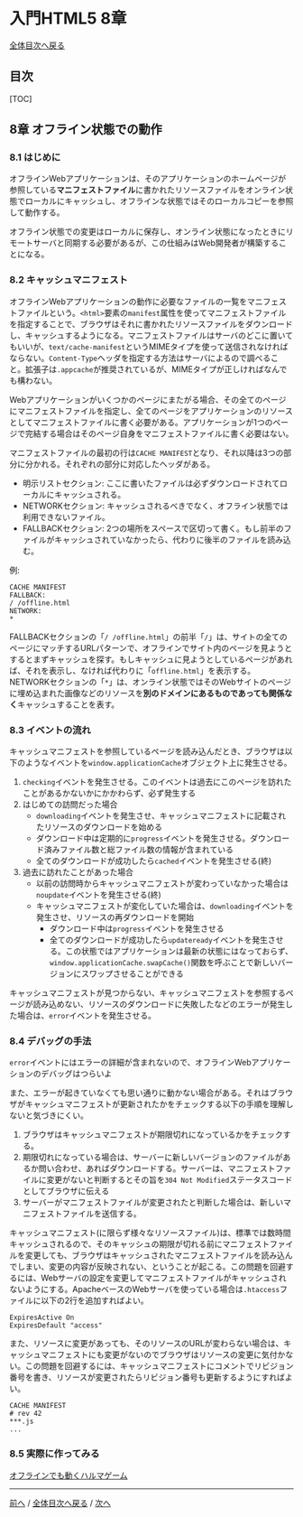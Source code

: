 # 入門HTML5 8章
[全体目次へ戻る](index.md)
## 目次
[TOC]

## 8章 オフライン状態での動作
### 8.1 はじめに
オフラインWebアプリケーションは、そのアプリケーションのホームページが参照している**マニフェストファイル**に書かれたリソースファイルをオンライン状態でローカルにキャッシュし、オフラインな状態ではそのローカルコピーを参照して動作する。

オフライン状態での変更はローカルに保存し、オンライン状態になったときにリモートサーバと同期する必要があるが、この仕組みはWeb開発者が構築することになる。

### 8.2 キャッシュマニフェスト
オフラインWebアプリケーションの動作に必要なファイルの一覧をマニフェストファイルという。`<html>`要素の`manifest`属性を使ってマニフェストファイルを指定することで、ブラウザはそれに書かれたリソースファイルをダウンロードし、キャッシュするようになる。マニフェストファイルはサーバのどこに置いてもいいが、`text/cache-manifest`というMIMEタイプを使って送信されなければならない。`Content-Type`ヘッダを指定する方法はサーバによるので調べること。拡張子は`.appcache`が推奨されているが、MIMEタイプが正しければなんでも構わない。

Webアプリケーションがいくつかのページにまたがる場合、その全てのページにマニフェストファイルを指定し、全てのページをアプリケーションのリソースとしてマニフェストファイルに書く必要がある。アプリケーションが1つのページで完結する場合はそのページ自身をマニフェストファイルに書く必要はない。

マニフェストファイルの最初の行は`CACHE MANIFEST`となり、それ以降は3つの部分に分かれる。それぞれの部分に対応したヘッダがある。

+ 明示リストセクション: ここに書いたファイルは必ずダウンロードされてローカルにキャッシュされる。
+ NETWORKセクション: キャッシュされるべきでなく、オフライン状態では利用できないファイル。
+ FALLBACKセクション: 2つの場所をスペースで区切って書く。もし前半のファイルがキャッシュされていなかったら、代わりに後半のファイルを読み込む。

例:

```
CACHE MANIFEST
FALLBACK:
/ /offline.html
NETWORK:
*
```

FALLBACKセクションの「`/ /offline.html`」の前半「`/`」は、サイトの全てのページにマッチするURLパターンで、オフラインでサイト内のページを見ようとするとまずキャッシュを探す。もしキャッシュに見ようとしているページがあれば、それを表示し、なければ代わりに「`offline.html`」を表示する。NETWORKセクションの「`*`」は、オンライン状態ではそのWebサイトのページに埋め込まれた画像などのリソースを**別のドメインにあるものであっても関係なく**キャッシュすることを表す。

### 8.3 イベントの流れ
キャッシュマニフェストを参照しているページを読み込んだとき、ブラウザは以下のようなイベントを`window.applicationCache`オブジェクト上に発生させる。

1. `checking`イベントを発生させる。このイベントは過去にこのページを訪れたことがあるかないかにかかわらず、必ず発生する
2. はじめての訪問だった場合
    + `downloading`イベントを発生させ、キャッシュマニフェストに記載されたリソースのダウンロードを始める
    + ダウンロード中は定期的に`progress`イベントを発生させる。ダウンロード済みファイル数と総ファイル数の情報が含まれている
    + 全てのダウンロードが成功したら`cached`イベントを発生させる(終)
3. 過去に訪れたことがあった場合
    + 以前の訪問時からキャッシュマニフェストが変わっていなかった場合は`noupdate`イベントを発生させる(終)
    + キャッシュマニフェストが変化していた場合は、`downloading`イベントを発生させ、リソースの再ダウンロードを開始
        - ダウンロード中は`progress`イベントを発生させる
        - 全てのダウンロードが成功したら`updateready`イベントを発生させる。この状態ではアプリケーションは最新の状態にはなっておらず、`window.applicationCache.swapCache()`関数を呼ぶことで新しいバージョンにスワップさせることができる

キャッシュマニフェストが見つからない、キャッシュマニフェストを参照するページが読み込めない、リソースのダウンロードに失敗したなどのエラーが発生した場合は、`error`イベントを発生させる。

### 8.4 デバッグの手法
`error`イベントにはエラーの詳細が含まれないので、オフラインWebアプリケーションのデバッグはつらいよ

また、エラーが起きていなくても思い通りに動かない場合がある。それはブラウザがキャッシュマニフェストが更新されたかをチェックする以下の手順を理解しないと気づきにくい。

1. ブラウザはキャッシュマニフェストが期限切れになっているかをチェックする。
2. 期限切れになっている場合は、サーバーに新しいバージョンのファイルがあるか問い合わせ、あればダウンロードする。サーバーは、マニフェストファイルに変更がないと判断するとその旨を`304 Not Modified`ステータスコードとしてブラウザに伝える
3. サーバーがマニフェストファイルが変更されたと判断した場合は、新しいマニフェストファイルを送信する。

キャッシュマニフェスト(に限らず様々なリソースファイル)は、標準では数時間キャッシュされるので、そのキャッシュの期限が切れる前にマニフェストファイルを変更しても、ブラウザはキャッシュされたマニフェストファイルを読み込んでしまい、変更の内容が反映されない、ということが起こる。この問題を回避するには、Webサーバの設定を変更してマニフェストファイルがキャッシュされないようにする。ApacheベースのWebサーバを使っている場合は`.htaccess`ファイルに以下の2行を追加すればよい。

```
ExpiresActive On
ExpiresDefault "access"
```

また、リソースに変更があっても、そのリソースのURLが変わらない場合は、キャッシュマニフェストにも変更がないのでブラウザはリソースの変更に気付かない。この問題を回避するには、キャッシュマニフェストにコメントでリビジョン番号を書き、リソースが変更されたらリビジョン番号も更新するようにすればよい。

```
CACHE MANIFEST
# rev 42
***.js
...
```

### 8.5 実際に作ってみる
[オフラインでも動くハルマゲーム](http://diveintohtml5.info/examples/offline/halma.html)

***

[前へ](c7.md) / [全体目次へ戻る](index.md) / [次へ](c9.md)
